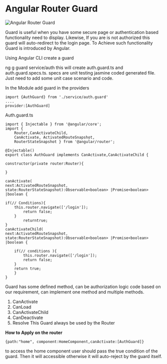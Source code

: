 # Angular Router Guard

![Angular Router Guard](https://flexmanu.files.wordpress.com/2018/01/screen-shot-2018-01-30-at-8-31-45-pm.png)

Guard is useful when you have some secure page or authentication based functionality need to display. Likewise, If you are is not authorized this guard will auto-redirect to the login page. To Achieve such functionality Guard is introduced by Angular.

Using Angular CLI create a guard

ng g guard service/auth
this will create auth.guard.ts and auth.guard.specs.ts. specs are unit testing jasmine coded generated file. Just need to add some unit case scenario and code.

In the Module add guard in the providers

```
import {AuthGuard} from './service/auth.guard'
....
provider:[AuthGuard]
```

Auth.guard.ts

```
import { Injectable } from '@angular/core';
import { 
    Router,CanActivateChild,
    CanActivate, ActivatedRouteSnapshot, 
    RouterStateSnapshot } from '@angular/router';

@Injectable()
export class AuthGuard implements CanActivate,CanActivateChild {

constructor(private router:Router){

}

canActivate(
next:ActivatedRouteSnapshot,
state:RouterStateSnapshot):Observable<boolean> |Promise<boolean> |boolean {

if(// Conditions){
    this.router.navigate(['/login']);
        return false;
    }
        returntrue;
}
canActivateChild(
next:ActivatedRouteSnapshot,
state:RouterStateSnapshot):Observable<boolean> |Promise<boolean> |boolean {

    if(// conditions ){
        this.router.navigate(['/login']);
        return false;
    }
    return true;
    }
}
```

Guard has some defined method, can be authorization logic code based on our requirement, can implement one method and multiple methods.

1. CanActivate
2. CanLoad
3. CanActivateChild
4. CanDeactivate
5. Resolve
This Guard always be used by the Router

<b>How to Apply on the router</b>

```{path:"home", component:HomeComponent,canActivate:[AuthGuard]}```

to access the home component user should pass the true condition of the guard. Then it will accessible otherwise it will auto-reject by the guard itself.